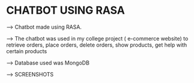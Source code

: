 # CHATBOT USING RASA

--> Chatbot made using RASA. 

--> The chatbot was used in my college project ( e-commerce website) to retrieve orders, place orders, delete orders, show products, get help with certain products

--> Database used was MongoDB

--> SCREENSHOTS



